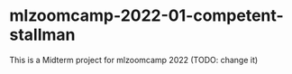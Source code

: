 # mlzoomcamp-2022-01-competent-stallman
This is a Midterm project for mlzoomcamp 2022 (TODO: change it)
